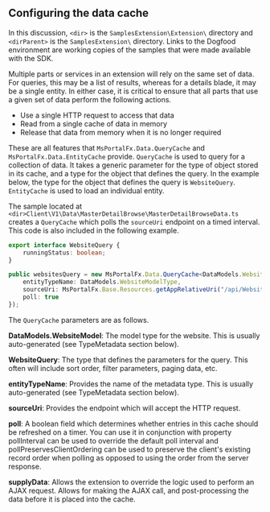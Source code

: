 
<a name="configuring-the-data-cache"></a>
## Configuring the data cache

In this discussion, `<dir>` is the `SamplesExtension\Extension\` directory and  `<dirParent>` is the `SamplesExtension\` directory. Links to the Dogfood environment are working copies of the samples that were made available with the SDK.

Multiple parts or services in an extension will rely on the same set of data. For queries, this may be a list of results, whereas for a details blade, it may be a single entity. In either case, it is critical to ensure that all parts that use a given set of data perform the following actions.

* Use a single HTTP request to access that data
* Read from a single cache of data in memory
* Release that data from memory when it is no longer required

These are all features that `MsPortalFx.Data.QueryCache` and `MsPortalFx.Data.EntityCache` provide. `QueryCache` is used to query for a collection of data. It takes a generic parameter for the type of object stored in its cache, and a type for the object that defines the query.  In the example below, the type for the object that defines the query is  `WebsiteQuery`. `EntityCache` is used to load an individual entity. 

The sample located at  `<dir>Client\V1\Data\MasterDetailBrowse\MasterDetailBrowseData.ts` creates a `QueryCache` which polls the `sourceUri` endpoint on a timed interval. This code is also included in the following example.

```ts
export interface WebsiteQuery {
    runningStatus: boolean;
}

public websitesQuery = new MsPortalFx.Data.QueryCache<DataModels.WebsiteModel, WebsiteQuery>({
    entityTypeName: DataModels.WebsiteModelType,
    sourceUri: MsPortalFx.Base.Resources.getAppRelativeUri("/api/Websites?runningStatus={0}"),
    poll: true
});
```

The `QueryCache` parameters are as follows.

**DataModels.WebsiteModel**: The model type for the website. This is usually auto-generated (see TypeMetadata section below).

**WebsiteQuery**: The type that defines the parameters for the query. This often will include sort order, filter parameters, paging data, etc.

**entityTypeName**: Provides the name of the metadata type. This is usually auto-generated (see TypeMetadata section below).

**sourceUri**: Provides the endpoint which will accept the HTTP request.

**poll**: A boolean field which determines whether entries in this cache should be refreshed on a timer.  You can use it in conjunction with property pollInterval can be used to override the default poll interval and pollPreservesClientOrdering can be used to preserve the client's existing record order when polling as opposed to using the order from the server response.

**supplyData**: Allows the extension to override the logic used to perform an AJAX request. Allows for making the AJAX call, and post-processing the data before it is placed into the cache.
